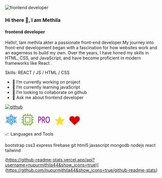 
![frontend developer](https://i.ibb.co/gdZz7tL/banner.png)
### Hi there 👋, I am Methila
#### frontend developer


Hello!, Iam methila akter a passionate front-end developer.My journey into front-end development began with a fascination for how websites work and an eagerness to build my own. Over the years, I have honed my skills in HTML, CSS, and JavaScript, and have become proficient in modern frameworks like React .

Skills:  REACT / JS / HTML / CSS

- 🔭 I’m currently working on project 
- 🌱 I’m currently learning javaScript 
- 👯 I’m looking to collaborate on github 
- 💬 Ask me about  frontend developer 


[<img src='https://cdn.jsdelivr.net/npm/simple-icons@3.0.1/icons/github.svg' alt='github' height='40'>](https://github.com/https://github.com/nupurmithila44)  

<a href='https://archiveprogram.github.com/'><img src='https://raw.githubusercontent.com/acervenky/animated-github-badges/master/assets/acbadge.gif' width='40' height='40'></a> <a href='https://docs.github.com/en/developers'><img src='https://raw.githubusercontent.com/acervenky/animated-github-badges/master/assets/devbadge.gif' width='40' height='40'></a> <a href='https://github.com/pricing'><img src='https://raw.githubusercontent.com/acervenky/animated-github-badges/master/assets/pro.gif' width='40' height='40'></a> <a href='https://stars.github.com/'><img src='https://raw.githubusercontent.com/acervenky/animated-github-badges/master/assets/starbadge.gif' width='35' height='35'></a> <a href='https://docs.github.com/en/github/supporting-the-open-source-community-with-github-sponsors'><img src='https://raw.githubusercontent.com/acervenky/animated-github-badges/master/assets/sponsorbadge.gif' width='35' height='35'></a> 

📈 Languages and Tools

bootstrap css3 express firebase git html5 javascript mongodb nodejs react tailwind



(https://github-readme-stats.vercel.app/api?username=nupurmithila44&show_icons=true)](https://github.com/nupurmithila44&show_icons=true/github-readme-stats)








